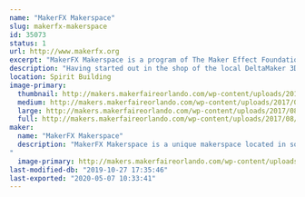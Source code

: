 ```yaml
---
name: "MakerFX Makerspace"
slug: makerfx-makerspace
id: 35073
status: 1
url: http://www.makerfx.org
excerpt: "MakerFX Makerspace is a program of The Maker Effect Foundation located in south Orlando. "
description: "Having started out in the shop of the local DeltaMaker 3D Printer factory, MakerFX now has their own dedicated space in South Orlando and a growing community of makers that are in many different realms of making. From bee keeping, 3D printing, circuit board design, costuming/cosplay, woodworking and more, the members of MakerFX strive to make our community of makers a hub of learning for South Orlando."
location: Spirit Building
image-primary:
  thumbnail: http://makers.makerfaireorlando.com/wp-content/uploads/2017/08/MFX-Meetup-Header-2-150x150.png
  medium: http://makers.makerfaireorlando.com/wp-content/uploads/2017/08/MFX-Meetup-Header-2-300x47.png
  large: http://makers.makerfaireorlando.com/wp-content/uploads/2017/08/MFX-Meetup-Header-2.png
  full: http://makers.makerfaireorlando.com/wp-content/uploads/2017/08/MFX-Meetup-Header-2.png
maker:
  name: "MakerFX Makerspace"
  description: "MakerFX Makerspace is a unique makerspace located in south Orlando and easily accessible by those in the area. This new makerspace is organize by a group of like minded individuals that saw a need for a new space on the south side or Orlando to fill in the geographic gaps. One of our goals is to work hand in hand with other local spaces in the Greater Orlando area. As a program of The Maker Effect Foundation, MakerFX strives to create unique classes, useful workspaces, and share ideas with the maker community. 
"
  image-primary: http://makers.makerfaireorlando.com/wp-content/uploads/2017/08/makerfx_hex_square.png
last-modified-db: "2019-10-27 17:35:46"
last-exported: "2020-05-07 10:33:41"
---
```

